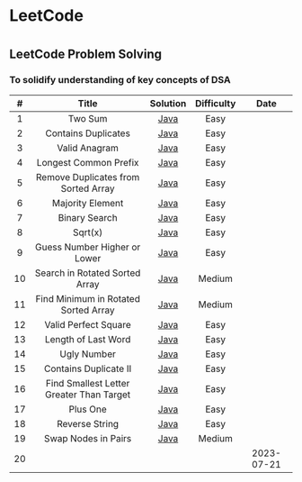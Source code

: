 
# LeetCode
# 
## LeetCode Problem Solving 
### To solidify understanding of key concepts of DSA

| # | Title | Solution | Difficulty | Date |
| :-----: | :---: | :---: | :---: | :---:|
| 1 | Two Sum |  [Java](/1.TwoSum/1.TwoSum.java) | Easy |
| 2 | Contains Duplicates | [Java](/217.Contains_Duplicate/217.%20Contains%20Duplicate.java) | Easy|
| 3 | Valid Anagram | [Java](/242.ValidAnagram/242.Valid_Anagram.java) | Easy|
| 4 | Longest Common Prefix | [Java](/14.LongestCommonPrefix/Main.java) | Easy|
| 5 | Remove Duplicates from Sorted Array | [Java](/26.Remove_Duplicates_from_Sorted_Array/Main.java) | Easy|
| 6 | Majority Element | [Java](/169.Majority_Element/Main.java) | Easy|
| 7 | Binary Search | [Java](/704.Binary_Search/Main.java) | Easy|
| 8 | Sqrt(x) | [Java](/69.Sqrt/Main.java) | Easy|
| 9 | Guess Number Higher or Lower | [Java](/374.Guess_Number_Higher_or_Lower/Main.java) | Easy|
| 10 | Search in Rotated Sorted Array | [Java](/33.Search_in_Rotated_Sorted_Array/Main.java) | Medium |
| 11 | Find Minimum in Rotated Sorted Array | [Java](/153.Find_Minimum_in_Rotated_Sorted_Array/Main.java) | Medium |
| 12 |  Valid Perfect Square | [Java](/367.Valid_Perfect_Square/Main.java) | Easy |
| 13 |  Length of Last Word | [Java](/58.Length_of_Last_Word/Main.java) | Easy |
| 14 |  Ugly Number | [Java](/263.Ugly_Number/Main.java) | Easy |
| 15 |  Contains Duplicate II | [Java](/219.Contains_Duplicate_II/Main.java) | Easy |
| 16 |  Find Smallest Letter Greater Than Target | [Java](/744.Find_Smallest_Letter_Greater_Than_Target/Main.java) | Easy |
| 17 | Plus One | [Java](/66.Plus_One/Main.java) | Easy|
| 18 | Reverse String | [Java](/344.Reverse_String/Main.java) | Easy|
| 19 | Swap Nodes in Pairs | [Java](/24.Swap_Nodes_in_Pairs/Main.java) | Medium|
| 20| | | | 2023-07-21|



